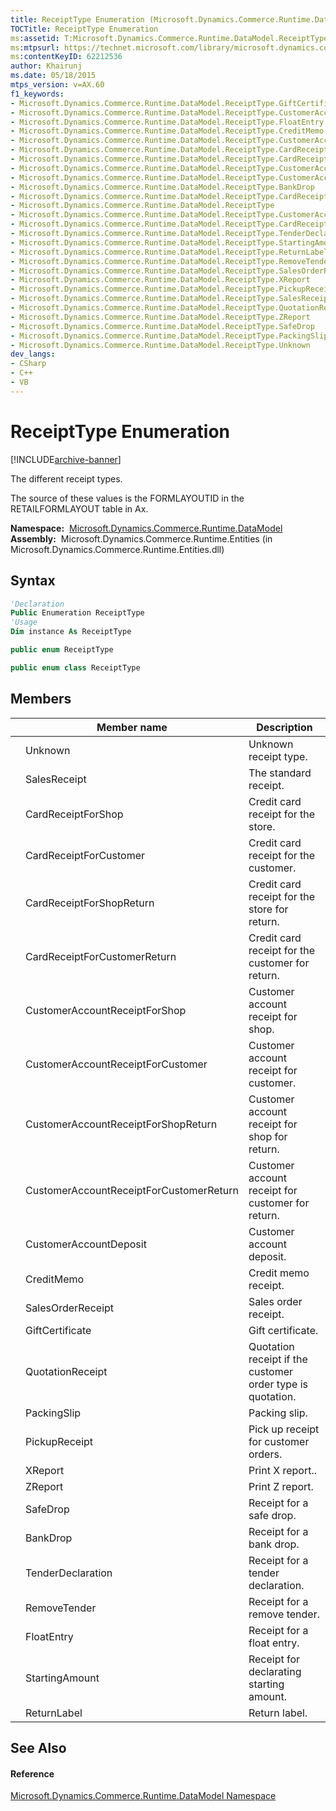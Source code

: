 ```yaml
---
title: ReceiptType Enumeration (Microsoft.Dynamics.Commerce.Runtime.DataModel)
TOCTitle: ReceiptType Enumeration
ms:assetid: T:Microsoft.Dynamics.Commerce.Runtime.DataModel.ReceiptType
ms:mtpsurl: https://technet.microsoft.com/library/microsoft.dynamics.commerce.runtime.datamodel.receipttype(v=AX.60)
ms:contentKeyID: 62212536
author: Khairunj
ms.date: 05/18/2015
mtps_version: v=AX.60
f1_keywords:
- Microsoft.Dynamics.Commerce.Runtime.DataModel.ReceiptType.GiftCertificate
- Microsoft.Dynamics.Commerce.Runtime.DataModel.ReceiptType.CustomerAccountReceiptForShop
- Microsoft.Dynamics.Commerce.Runtime.DataModel.ReceiptType.FloatEntry
- Microsoft.Dynamics.Commerce.Runtime.DataModel.ReceiptType.CreditMemo
- Microsoft.Dynamics.Commerce.Runtime.DataModel.ReceiptType.CustomerAccountReceiptForCustomerReturn
- Microsoft.Dynamics.Commerce.Runtime.DataModel.ReceiptType.CardReceiptForCustomerReturn
- Microsoft.Dynamics.Commerce.Runtime.DataModel.ReceiptType.CardReceiptForShopReturn
- Microsoft.Dynamics.Commerce.Runtime.DataModel.ReceiptType.CustomerAccountReceiptForShopReturn
- Microsoft.Dynamics.Commerce.Runtime.DataModel.ReceiptType.CustomerAccountDeposit
- Microsoft.Dynamics.Commerce.Runtime.DataModel.ReceiptType.BankDrop
- Microsoft.Dynamics.Commerce.Runtime.DataModel.ReceiptType.CardReceiptForShop
- Microsoft.Dynamics.Commerce.Runtime.DataModel.ReceiptType
- Microsoft.Dynamics.Commerce.Runtime.DataModel.ReceiptType.CustomerAccountReceiptForCustomer
- Microsoft.Dynamics.Commerce.Runtime.DataModel.ReceiptType.CardReceiptForCustomer
- Microsoft.Dynamics.Commerce.Runtime.DataModel.ReceiptType.TenderDeclaration
- Microsoft.Dynamics.Commerce.Runtime.DataModel.ReceiptType.StartingAmount
- Microsoft.Dynamics.Commerce.Runtime.DataModel.ReceiptType.ReturnLabel
- Microsoft.Dynamics.Commerce.Runtime.DataModel.ReceiptType.RemoveTender
- Microsoft.Dynamics.Commerce.Runtime.DataModel.ReceiptType.SalesOrderReceipt
- Microsoft.Dynamics.Commerce.Runtime.DataModel.ReceiptType.XReport
- Microsoft.Dynamics.Commerce.Runtime.DataModel.ReceiptType.PickupReceipt
- Microsoft.Dynamics.Commerce.Runtime.DataModel.ReceiptType.SalesReceipt
- Microsoft.Dynamics.Commerce.Runtime.DataModel.ReceiptType.QuotationReceipt
- Microsoft.Dynamics.Commerce.Runtime.DataModel.ReceiptType.ZReport
- Microsoft.Dynamics.Commerce.Runtime.DataModel.ReceiptType.SafeDrop
- Microsoft.Dynamics.Commerce.Runtime.DataModel.ReceiptType.PackingSlip
- Microsoft.Dynamics.Commerce.Runtime.DataModel.ReceiptType.Unknown
dev_langs:
- CSharp
- C++
- VB
---
```


# ReceiptType Enumeration


[!INCLUDE[archive-banner](includes/archive-banner.md)]

The different receipt types.

The source of these values is the FORMLAYOUTID in the RETAILFORMLAYOUT table in Ax.

**Namespace:**  [Microsoft.Dynamics.Commerce.Runtime.DataModel](microsoft-dynamics-commerce-runtime-datamodel-namespace.md)  
**Assembly:**  Microsoft.Dynamics.Commerce.Runtime.Entities (in Microsoft.Dynamics.Commerce.Runtime.Entities.dll)

## Syntax

``` vb
'Declaration
Public Enumeration ReceiptType
'Usage
Dim instance As ReceiptType
```

``` csharp
public enum ReceiptType
```

``` c++
public enum class ReceiptType
```

## Members

<table>
<thead>
<tr class="header">
<th></th>
<th>Member name</th>
<th>Description</th>
</tr>
</thead>
<tbody>
<tr class="odd">
<td></td>
<td>Unknown</td>
<td>Unknown receipt type.</td>
</tr>
<tr class="even">
<td></td>
<td>SalesReceipt</td>
<td>The standard receipt.</td>
</tr>
<tr class="odd">
<td></td>
<td>CardReceiptForShop</td>
<td>Credit card receipt for the store.</td>
</tr>
<tr class="even">
<td></td>
<td>CardReceiptForCustomer</td>
<td>Credit card receipt for the customer.</td>
</tr>
<tr class="odd">
<td></td>
<td>CardReceiptForShopReturn</td>
<td>Credit card receipt for the store for return.</td>
</tr>
<tr class="even">
<td></td>
<td>CardReceiptForCustomerReturn</td>
<td>Credit card receipt for the customer for return.</td>
</tr>
<tr class="odd">
<td></td>
<td>CustomerAccountReceiptForShop</td>
<td>Customer account receipt for shop.</td>
</tr>
<tr class="even">
<td></td>
<td>CustomerAccountReceiptForCustomer</td>
<td>Customer account receipt for customer.</td>
</tr>
<tr class="odd">
<td></td>
<td>CustomerAccountReceiptForShopReturn</td>
<td>Customer account receipt for shop for return.</td>
</tr>
<tr class="even">
<td></td>
<td>CustomerAccountReceiptForCustomerReturn</td>
<td>Customer account receipt for customer for return.</td>
</tr>
<tr class="odd">
<td></td>
<td>CustomerAccountDeposit</td>
<td>Customer account deposit.</td>
</tr>
<tr class="even">
<td></td>
<td>CreditMemo</td>
<td>Credit memo receipt.</td>
</tr>
<tr class="odd">
<td></td>
<td>SalesOrderReceipt</td>
<td>Sales order receipt.</td>
</tr>
<tr class="even">
<td></td>
<td>GiftCertificate</td>
<td>Gift certificate.</td>
</tr>
<tr class="odd">
<td></td>
<td>QuotationReceipt</td>
<td>Quotation receipt if the customer order type is quotation.</td>
</tr>
<tr class="even">
<td></td>
<td>PackingSlip</td>
<td>Packing slip.</td>
</tr>
<tr class="odd">
<td></td>
<td>PickupReceipt</td>
<td>Pick up receipt for customer orders.</td>
</tr>
<tr class="even">
<td></td>
<td>XReport</td>
<td>Print X report..</td>
</tr>
<tr class="odd">
<td></td>
<td>ZReport</td>
<td>Print Z report.</td>
</tr>
<tr class="even">
<td></td>
<td>SafeDrop</td>
<td>Receipt for a safe drop.</td>
</tr>
<tr class="odd">
<td></td>
<td>BankDrop</td>
<td>Receipt for a bank drop.</td>
</tr>
<tr class="even">
<td></td>
<td>TenderDeclaration</td>
<td>Receipt for a tender declaration.</td>
</tr>
<tr class="odd">
<td></td>
<td>RemoveTender</td>
<td>Receipt for a remove tender.</td>
</tr>
<tr class="even">
<td></td>
<td>FloatEntry</td>
<td>Receipt for a float entry.</td>
</tr>
<tr class="odd">
<td></td>
<td>StartingAmount</td>
<td>Receipt for declarating starting amount.</td>
</tr>
<tr class="even">
<td></td>
<td>ReturnLabel</td>
<td>Return label.</td>
</tr>
</tbody>
</table>


## See Also

#### Reference

[Microsoft.Dynamics.Commerce.Runtime.DataModel Namespace](microsoft-dynamics-commerce-runtime-datamodel-namespace.md)

